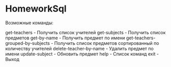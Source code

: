 # HomeworkSql

Возможные команды:

get-teachers - Получить список учителей
get-subjects - Получить список предметов
get-by-name - Получить предмет по имени
get-teachers-grouped-by-subjects - Получить список предметов сортированный по количеству учителей
delete-teacher-by-name - Удалить предмет по имени
update-subject - Обновить предмет
help - Список команд
exit - Выход
